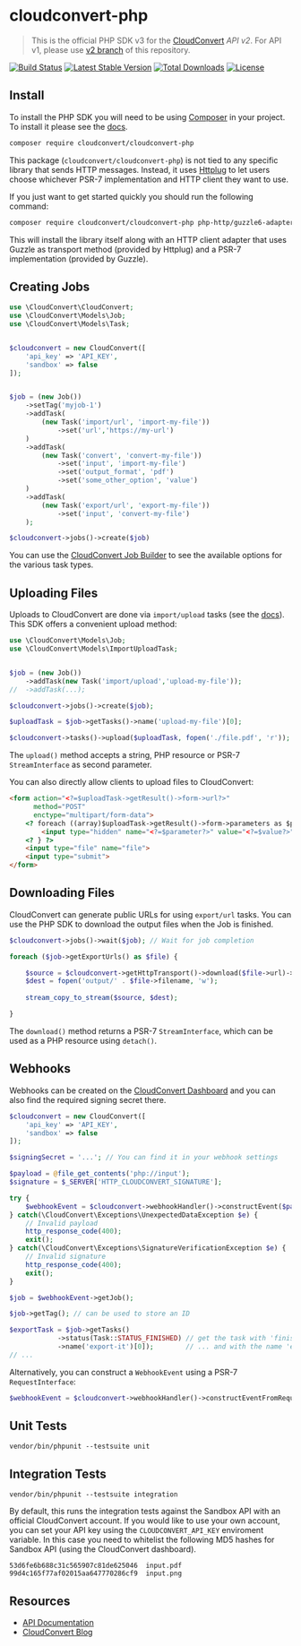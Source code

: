 cloudconvert-php
=======================

> This is the official PHP SDK v3 for the [CloudConvert](https://cloudconvert.com/api/v2) _API v2_. 
> For API v1, please use [v2 branch](https://github.com/cloudconvert/cloudconvert-php/tree/v2) of this repository.

[![Build Status](https://travis-ci.org/cloudconvert/cloudconvert-php.svg?branch=v3)](https://travis-ci.org/cloudconvert/cloudconvert-php)
[![Latest Stable Version](https://poser.pugx.org/cloudconvert/cloudconvert-php/v/stable)](https://packagist.org/packages/cloudconvert/cloudconvert-php)
[![Total Downloads](https://poser.pugx.org/cloudconvert/cloudconvert-php/downloads)](https://packagist.org/packages/cloudconvert/cloudconvert-php)
[![License](https://poser.pugx.org/cloudconvert/cloudconvert-php/license)](https://packagist.org/packages/cloudconvert/cloudconvert-php)


Install
-------------------

To install the PHP SDK you will need to be using [Composer]([https://getcomposer.org/)
in your project. To install it please see the [docs](https://getcomposer.org/download/).
 

```bash
composer require cloudconvert/cloudconvert-php
```

This package (`cloudconvert/cloudconvert-php`) is not tied to any specific library that sends HTTP messages. Instead,
it uses [Httplug](https://github.com/php-http/httplug) to let users choose whichever
PSR-7 implementation and HTTP client they want to use.

If you just want to get started quickly you should run the following command:

```bash
composer require cloudconvert/cloudconvert-php php-http/guzzle6-adapter guzzlehttp/psr7
```

This will install the library itself along with an HTTP client adapter that uses
Guzzle as transport method (provided by Httplug) and a PSR-7 implementation
(provided by Guzzle). 

Creating Jobs
-------------------
```php
use \CloudConvert\CloudConvert;
use \CloudConvert\Models\Job;
use \CloudConvert\Models\Task;


$cloudconvert = new CloudConvert([
    'api_key' => 'API_KEY',
    'sandbox' => false
]);


$job = (new Job())
    ->setTag('myjob-1')
    ->addTask(
        (new Task('import/url', 'import-my-file'))
            ->set('url','https://my-url')
    )
    ->addTask(
        (new Task('convert', 'convert-my-file'))
            ->set('input', 'import-my-file')
            ->set('output_format', 'pdf')
            ->set('some_other_option', 'value')
    )
    ->addTask(
        (new Task('export/url', 'export-my-file'))
            ->set('input', 'convert-my-file')
    );

$cloudconvert->jobs()->create($job)

```

You can use the [CloudConvert Job Builder](https://cloudconvert.com/api/v2/jobs/builder) to see the available options for the various task types.


Uploading Files
-------------------
Uploads to CloudConvert are done via `import/upload` tasks (see the [docs](https://cloudconvert.com/api/v2/import#import-upload-tasks)). This SDK offers a convenient upload method:

```php
use \CloudConvert\Models\Job;
use \CloudConvert\Models\ImportUploadTask;


$job = (new Job())
    ->addTask(new Task('import/upload','upload-my-file'));
//  ->addTask(...);

$cloudconvert->jobs()->create($job);

$uploadTask = $job->getTasks()->name('upload-my-file')[0];

$cloudconvert->tasks()->upload($uploadTask, fopen('./file.pdf', 'r'));

```
The `upload()` method accepts a string, PHP resource or PSR-7 `StreamInterface` as second parameter.

You can also directly allow clients to upload files to CloudConvert:

```html
<form action="<?=$uploadTask->getResult()->form->url?>"
      method="POST"
      enctype="multipart/form-data">
    <? foreach ((array)$uploadTask->getResult()->form->parameters as $parameter => $value) { ?>
        <input type="hidden" name="<?=$parameter?>" value="<?=$value?>">
    <? } ?>
    <input type="file" name="file">
    <input type="submit">
</form>
```


Downloading Files
-------------------

CloudConvert can generate public URLs for using `export/url` tasks. You can use the PHP SDK to download the output files when the Job is finished.

```php
$cloudconvert->jobs()->wait($job); // Wait for job completion

foreach ($job->getExportUrls() as $file) {

    $source = $cloudconvert->getHttpTransport()->download($file->url)->detach();
    $dest = fopen('output/' . $file->filename, 'w');
    
    stream_copy_to_stream($source, $dest);

}
```

The `download()` method returns a PSR-7 `StreamInterface`, which can be used as a PHP resource using `detach()`.



Webhooks
-------------------

Webhooks can be created on the [CloudConvert Dashboard](https://cloudconvert.com/dashboard/api/v2/webhooks) and you can also find the required signing secret there.

```php
$cloudconvert = new CloudConvert([
    'api_key' => 'API_KEY',
    'sandbox' => false
]);

$signingSecret = '...'; // You can find it in your webhook settings

$payload = @file_get_contents('php://input');
$signature = $_SERVER['HTTP_CLOUDCONVERT_SIGNATURE'];

try {
    $webhookEvent = $cloudconvert->webhookHandler()->constructEvent($payload, $signature, $signingSecret);
} catch(\CloudConvert\Exceptions\UnexpectedDataException $e) {
    // Invalid payload
    http_response_code(400);
    exit();
} catch(\CloudConvert\Exceptions\SignatureVerificationException $e) {
    // Invalid signature
    http_response_code(400);
    exit();
}

$job = $webhookEvent->getJob();

$job->getTag(); // can be used to store an ID

$exportTask = $job->getTasks()
            ->status(Task::STATUS_FINISHED) // get the task with 'finished' status ...
            ->name('export-it')[0]);        // ... and with the name 'export-it'
// ...

```

Alternatively, you can construct a `WebhookEvent` using a PSR-7 `RequestInterface`:
```php
$webhookEvent = $cloudconvert->webhookHandler()->constructEventFromRequest($request, $signingSecret);
```


Unit Tests
-----------------

    vendor/bin/phpunit --testsuite unit


Integration Tests
-----------------

    vendor/bin/phpunit --testsuite integration

By default, this runs the integration tests against the Sandbox API with an official CloudConvert account. If you would like to use your own account, you can set your API key using the `CLOUDCONVERT_API_KEY` enviroment variable. In this case you need to whitelist the following MD5 hashes for Sandbox API (using the CloudConvert dashboard).

    53d6fe6b688c31c565907c81de625046  input.pdf
    99d4c165f77af02015aa647770286cf9  input.png

Resources
---------

* [API Documentation](https://cloudconvert.com/api/v2)
* [CloudConvert Blog](https://cloudconvert.com/blog)

